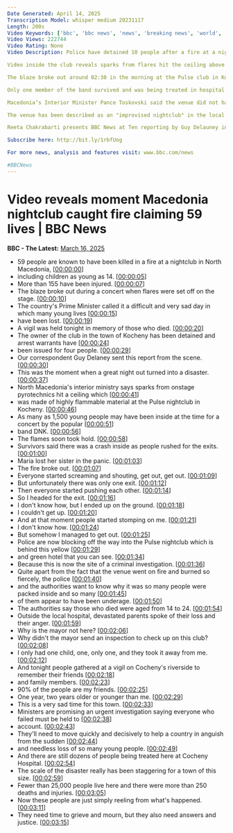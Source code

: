 ```yaml
---
Date Generated: April 14, 2025
Transcription Model: whisper medium 20231117
Length: 200s
Video Keywords: ['bbc', 'bbc news', 'news', 'breaking news', 'world', 'america', 'usa', 'Macedonia', 'nightclub', 'club', 'fire', 'blaze', 'dead', 'killed', 'injured', 'cause', 'disaster', 'risk', 'threat', 'danger', 'arrests', 'detained', 'video', 'sparks', 'flares', 'flames', 'trapped', 'Pulse', 'Kocani', 'DNK', 'hiphop', 'hip', 'hop', 'duo', 'band', 'survived', 'survivors', 'victims', 'smoke', 'dozens', 'hospital', 'burns', 'interior', 'minister', 'government', 'local', 'authorities', 'licence', 'illegal', 'roof', 'ceiling', 'police', 'bribes', 'bribery', 'corruption', 'unlawful', 'venue', 'warehouse', 'exit', 'locked', 'door', 'safety', 'breaking', 'extinguish', 'extinguishers', 'fighters', 'rescue']
Video Views: 222744
Video Rating: None
Video Description: Police have detained 10 people after a fire at a nightclub in North Macedonia killed at least 59 people.

Video inside the club reveals sparks from flares hit the ceiling above the stage where a band was performing, setting fire to highly flammable material. 

The blaze broke out around 02:30 in the morning at the Pulse club in Kocani, where about 500 people were watching a concert by DNK, a popular hip-hop duo in Macedonia.

Only one member of the band survived and was being treated in hospital.  At least 155 people were injured in the disaster.

Macedonia’s Interior Minister Pance Toskovski said the venue did not have a legal licence to operate, while police are looking into why the club was allowed to operate and whether bribes had been paid.

The venue has been described as an "improvised nightclub" in the local press, having previously been a carpet warehouse.  It’s reported that there was only one effective exit from the building and that a back door had been locked and could not be used to escape.   The authorities have said there appeared to be breaches in fire safety regulations.

Reeta Chakrabarti presents BBC News at Ten reporting by Guy Delauney in Kocani.

Subscribe here: http://bit.ly/1rbfUog

For more news, analysis and features visit: www.bbc.com/news 

#BBCNews
---
```


# Video reveals moment Macedonia nightclub caught fire claiming 59 lives | BBC News
**BBC - The Latest:** [March 16, 2025](https://www.youtube.com/watch?v=5Db8ih7c61Y)
*  59 people are known to have been killed in a fire at a nightclub in North Macedonia, [[00:00:00](https://www.youtube.com/watch?v=5Db8ih7c61Y&t=0.0s)]
*  including children as young as 14. [[00:00:05](https://www.youtube.com/watch?v=5Db8ih7c61Y&t=5.2s)]
*  More than 155 have been injured. [[00:00:07](https://www.youtube.com/watch?v=5Db8ih7c61Y&t=7.92s)]
*  The blaze broke out during a concert when flares were set off on the stage. [[00:00:10](https://www.youtube.com/watch?v=5Db8ih7c61Y&t=10.24s)]
*  The country's Prime Minister called it a difficult and very sad day in which many young lives [[00:00:15](https://www.youtube.com/watch?v=5Db8ih7c61Y&t=15.08s)]
*  have been lost. [[00:00:19](https://www.youtube.com/watch?v=5Db8ih7c61Y&t=19.76s)]
*  A vigil was held tonight in memory of those who died. [[00:00:20](https://www.youtube.com/watch?v=5Db8ih7c61Y&t=20.76s)]
*  The owner of the club in the town of Kocheny has been detained and arrest warrants have [[00:00:24](https://www.youtube.com/watch?v=5Db8ih7c61Y&t=24.560000000000002s)]
*  been issued for four people. [[00:00:29](https://www.youtube.com/watch?v=5Db8ih7c61Y&t=29.08s)]
*  Our correspondent Guy Delaney sent this report from the scene. [[00:00:30](https://www.youtube.com/watch?v=5Db8ih7c61Y&t=30.72s)]
*  This was the moment when a great night out turned into a disaster. [[00:00:37](https://www.youtube.com/watch?v=5Db8ih7c61Y&t=37.64s)]
*  North Macedonia's interior ministry says sparks from onstage pyrotechnics hit a ceiling which [[00:00:41](https://www.youtube.com/watch?v=5Db8ih7c61Y&t=41.48s)]
*  was made of highly flammable material at the Pulse nightclub in Kocheny. [[00:00:46](https://www.youtube.com/watch?v=5Db8ih7c61Y&t=46.68s)]
*  As many as 1,500 young people may have been inside at the time for a concert by the popular [[00:00:51](https://www.youtube.com/watch?v=5Db8ih7c61Y&t=51.4s)]
*  band DNK. [[00:00:56](https://www.youtube.com/watch?v=5Db8ih7c61Y&t=56.0s)]
*  The flames soon took hold. [[00:00:58](https://www.youtube.com/watch?v=5Db8ih7c61Y&t=58.12s)]
*  Survivors said there was a crash inside as people rushed for the exits. [[00:01:00](https://www.youtube.com/watch?v=5Db8ih7c61Y&t=60.12s)]
*  Maria lost her sister in the panic. [[00:01:03](https://www.youtube.com/watch?v=5Db8ih7c61Y&t=63.56s)]
*  The fire broke out. [[00:01:07](https://www.youtube.com/watch?v=5Db8ih7c61Y&t=67.88s)]
*  Everyone started screaming and shouting, get out, get out. [[00:01:09](https://www.youtube.com/watch?v=5Db8ih7c61Y&t=69.36s)]
*  But unfortunately there was only one exit. [[00:01:12](https://www.youtube.com/watch?v=5Db8ih7c61Y&t=72.48s)]
*  Then everyone started pushing each other. [[00:01:14](https://www.youtube.com/watch?v=5Db8ih7c61Y&t=74.84s)]
*  So I headed for the exit. [[00:01:16](https://www.youtube.com/watch?v=5Db8ih7c61Y&t=76.74s)]
*  I don't know how, but I ended up on the ground. [[00:01:18](https://www.youtube.com/watch?v=5Db8ih7c61Y&t=78.16s)]
*  I couldn't get up. [[00:01:20](https://www.youtube.com/watch?v=5Db8ih7c61Y&t=80.68s)]
*  And at that moment people started stomping on me. [[00:01:21](https://www.youtube.com/watch?v=5Db8ih7c61Y&t=81.68s)]
*  I don't know how. [[00:01:24](https://www.youtube.com/watch?v=5Db8ih7c61Y&t=84.4s)]
*  But somehow I managed to get out. [[00:01:25](https://www.youtube.com/watch?v=5Db8ih7c61Y&t=85.68s)]
*  Police are now blocking off the way into the Pulse nightclub which is behind this yellow [[00:01:29](https://www.youtube.com/watch?v=5Db8ih7c61Y&t=89.12s)]
*  and green hotel that you can see. [[00:01:34](https://www.youtube.com/watch?v=5Db8ih7c61Y&t=94.28s)]
*  Because this is now the site of a criminal investigation. [[00:01:36](https://www.youtube.com/watch?v=5Db8ih7c61Y&t=96.68s)]
*  Quite apart from the fact that the venue went on fire and burned so fiercely, the police [[00:01:40](https://www.youtube.com/watch?v=5Db8ih7c61Y&t=100.72s)]
*  and the authorities want to know why it was so many people were packed inside and so many [[00:01:45](https://www.youtube.com/watch?v=5Db8ih7c61Y&t=105.56s)]
*  of them appear to have been underage. [[00:01:50](https://www.youtube.com/watch?v=5Db8ih7c61Y&t=110.56s)]
*  The authorities say those who died were aged from 14 to 24. [[00:01:54](https://www.youtube.com/watch?v=5Db8ih7c61Y&t=114.08s)]
*  Outside the local hospital, devastated parents spoke of their loss and their anger. [[00:01:59](https://www.youtube.com/watch?v=5Db8ih7c61Y&t=119.12s)]
*  Why is the mayor not here? [[00:02:06](https://www.youtube.com/watch?v=5Db8ih7c61Y&t=126.16s)]
*  Why didn't the mayor send an inspection to check up on this club? [[00:02:08](https://www.youtube.com/watch?v=5Db8ih7c61Y&t=128.07999999999998s)]
*  I only had one child, one, only one, and they took it away from me. [[00:02:12](https://www.youtube.com/watch?v=5Db8ih7c61Y&t=132.36s)]
*  And tonight people gathered at a vigil on Cocheny's riverside to remember their friends [[00:02:18](https://www.youtube.com/watch?v=5Db8ih7c61Y&t=138.96s)]
*  and family members. [[00:02:23](https://www.youtube.com/watch?v=5Db8ih7c61Y&t=143.62s)]
*  90% of the people are my friends. [[00:02:25](https://www.youtube.com/watch?v=5Db8ih7c61Y&t=145.02s)]
*  One year, two years older or younger than me. [[00:02:29](https://www.youtube.com/watch?v=5Db8ih7c61Y&t=149.98000000000002s)]
*  This is a very sad time for this town. [[00:02:33](https://www.youtube.com/watch?v=5Db8ih7c61Y&t=153.18s)]
*  Ministers are promising an urgent investigation saying everyone who failed must be held to [[00:02:38](https://www.youtube.com/watch?v=5Db8ih7c61Y&t=158.58s)]
*  account. [[00:02:43](https://www.youtube.com/watch?v=5Db8ih7c61Y&t=163.62s)]
*  They'll need to move quickly and decisively to help a country in anguish from the sudden [[00:02:44](https://www.youtube.com/watch?v=5Db8ih7c61Y&t=164.62s)]
*  and needless loss of so many young people. [[00:02:49](https://www.youtube.com/watch?v=5Db8ih7c61Y&t=169.58s)]
*  And there are still dozens of people being treated here at Cocheny Hospital. [[00:02:54](https://www.youtube.com/watch?v=5Db8ih7c61Y&t=174.62s)]
*  The scale of the disaster really has been staggering for a town of this size. [[00:02:59](https://www.youtube.com/watch?v=5Db8ih7c61Y&t=179.26s)]
*  Fewer than 25,000 people live here and there were more than 250 deaths and injuries. [[00:03:05](https://www.youtube.com/watch?v=5Db8ih7c61Y&t=185.14000000000001s)]
*  Now these people are just simply reeling from what's happened. [[00:03:11](https://www.youtube.com/watch?v=5Db8ih7c61Y&t=191.42000000000002s)]
*  They need time to grieve and mourn, but they also need answers and justice. [[00:03:15](https://www.youtube.com/watch?v=5Db8ih7c61Y&t=195.14000000000001s)]
